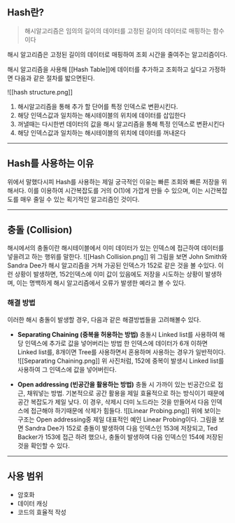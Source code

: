 ## Hash란?

> 해시알고리즘은 임의의 길이의 데이터를 고정된 길이의 데이터로 매핑하는 함수이다

해시 알고리즘은 고정된 길이의 데이터로 매핑하여 조회 시간을 줄여주는 알고리즘이다.

해시 알고리즘을 사용해 [[Hash Table]]에 데이터를 추가하고 조회하고 싶다고 가정하면 다음과 같은 절차를 밟으면된다.

![[hash structure.png]]

1. 해시알고리즘을 통해 추가 할 단어를 특정 인덱스로 변환시킨다.
2. 해당 인덱스값과 일치하는 해시테이블의 위치에 데이터를 삽입한다
3. 꺼낼때는 다시한번 데이터의 값을 해시 알고리즘을 통해 특정 인덱스로 변환시킨다
4. 해당 인덱스값과 일치하는 해시테이블의 위치에 데이터를 꺼내온다

---
## Hash를 사용하는 이유

위에서 말했다시피 Hash를 사용하는 제일 궁극적인 이유는 빠른 조회와 빠른 저장을 위해서다. 이를 이용하여 시간복잡도를 거의 O(1)에 가깝게 만들 수 있으며, 이는 시간복잡도를 매우 줄일 수 있는 획기적인 알고리즘인 것이다.

---
## 충돌 (Collision)

해시에서의 충돌이란 해시테이블에서 이미 데이터가 있는 인덱스에 접근하여 데이터를 넣을려고 하는 행위를 말한다.
![[Hash Collision.png]]
위 그림을 보면 John Smith와 Sandra Dee가 해시 알고리즘을 거쳐 가공된 인덱스가 152로 같은 것을 볼 수있다. 이런 상황이 발생하면, 152인덱스에 이미 값이 있음에도 저장을 시도하는 상황이 발생하며, 이는 명백하게 해시 알고리즘에서 오류가 발생한 예라고 볼 수 있다.

### 해결 방법

이러한 해시 충돌이 발생할 경우, 다음과 같은 해결방법들을 고려해볼수 있다.

- __Separating Chaining (중복을 허용하는 방법)__
	충돌시 Linked list를 사용하여 해당 인덱스에 추가로 값을 넣어버리는 방법
	한 인덱스에 데이터가 6개 이하면 Linked list를, 8개이면 Tree를 사용하면서 혼용하며 사용하는 경우가 일반적이다.
	![[Separating Chaining.png]]
	위 사진처럼, 152에 중복이 발생시 Linked list를 사용하여 그 인덱스에 값을 넣어버린다.

- __Open addressing  (빈공간을 활용하는 방법)__
     충돌 시 가까이 있는 빈공간으로 접근, 채워넣는 방법.
     기본적으로 공간 활용을 제일 효율적으로 하는 방식이기 때문에 공간 복잡도가 제일 낮다.
     이 경우, 삭제시 더미 노드라는 것을 만들어서 다음 인덱스에 접근해야 하기때문에 삭제가 힘들다.
     ![[Linear Probing.png]]
     위에 보이는 구조는 Open addressing중 제일 대표적인 예인 Linear Probing이다.
    그림을 보면 Sandra Dee가 152로 충돌이 발생하여 다음 인덱스인 153에 저장되고, Ted Backer가 153에 접근 하려 했으나, 충돌이 발생하여 다음 인덱스인 154에 저장된것을 확인할 수 있다.

---
## 사용 범위

- 암호화
- 데이터 캐싱
- 코드의 효율적 작성
